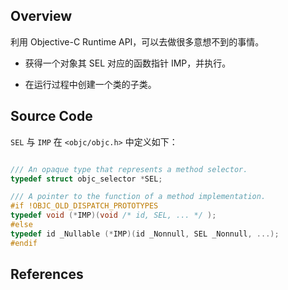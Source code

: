 ## Overview

利用 Objective-C Runtime API，可以去做很多意想不到的事情。

* 获得一个对象其 SEL 对应的函数指针 IMP，并执行。

* 在运行过程中创建一个类的子类。

## Source Code

`SEL` 与 `IMP` 在 `<objc/objc.h>` 中定义如下：

```objective-c

/// An opaque type that represents a method selector.
typedef struct objc_selector *SEL;

/// A pointer to the function of a method implementation. 
#if !OBJC_OLD_DISPATCH_PROTOTYPES
typedef void (*IMP)(void /* id, SEL, ... */ ); 
#else
typedef id _Nullable (*IMP)(id _Nonnull, SEL _Nonnull, ...); 
#endif

```

## References


